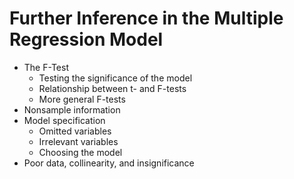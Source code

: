 
# Further Inference in the Multiple Regression Model

- The F-Test
  - Testing the significance of the model
  - Relationship between t- and F-tests
  - More general F-tests
- Nonsample information
- Model specification
  - Omitted variables
  - Irrelevant variables
  - Choosing the model
- Poor data, collinearity, and insignificance
